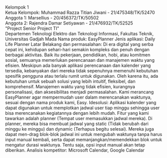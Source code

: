 Kelompok 1  
Ketua Kelompok: Muhammad Razza Titian Jiwani - 21/475348/TK/52470  
Anggota 1: Marsellius - 20/456372/TK/50502  
Anggota 2: Rajendra Damar Setiyawan - 21/476932/TK/52525  
"Project Senior Project TI"  
Departemen Teknologi Elektro dan Teknologi Informasi, Fakultas Teknik, Universitas Gadjah Mada
Nama produk: EasyPlanner
Jenis aplikasi: Daily Life Planner
Latar Belakang dan permasalahan: Di era digital yang serba cepat ini, kehidupan sehari-hari semakin kompleks dan penuh dengan berbagai aktivitas. Baik itu pekerjaan, pendidikan, hobi, atau komitmen sosial, semuanya memerlukan perencanaan dan manajemen waktu yang efisien. Meskipun ada banyak aplikasi perencanaan dan kalender yang tersedia, kebanyakan dari mereka tidak sepenuhnya memenuhi kebutuhan spesifik pengguna atau terlalu rumit untuk digunakan. Oleh karena itu, ada kebutuhan untuk sebuah solusi yang lebih intuitif, fleksibel, dan komprehensif. Manajemen waktu yang tidak efisien, kurangnya personalisasi, dan aksesibilitas menjadi permasalahan. Kami merancang EasyPlanner agar mempermudah user dalam merencanakan waktunya, sesuai dengan nama produk kami, Easy.
Idesolusi: Aplikasi kalender yang dapat digunakan untuk memplotkan jadwal user tiap minggu sehingga user bisa merencanakan kegiatannya dengan lebih mudah. 
Fitur yang kami tawarkan adalah planner (Tempat user memasukkan jadwal mereka). Di planner, mereka bisa membuat jadwal yang static (Tidak berubah dari minggu ke minggu) dan dynamic (Terhapus begitu selesai). Mereka juga dapat men-drag blok-blok jadwal ini untuk mengubah waktunya tanpa harus input manual kembali, serta dapat memanjangkan/memendekkan blok untuk mengatur durasi waktunya. Tentu saja, opsi input manual akan tetap diberikan.
Analisis kompetitor: Microsoft Calendar, Google Calendar

